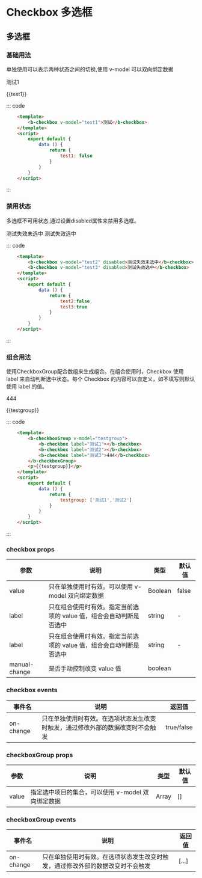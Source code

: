 # Checkbox 多选框
多选框
-----
### 基础用法
单独使用可以表示两种状态之间的切换,使用 v-model 可以双向绑定数据

<div>
    <b-checkbox v-model="test1"  @on-change="change">测试1</b-checkbox>
    <p>{{test1}}</p>

::: code
```html
    <template>
        <b-checkbox v-model="test1">测试</b-checkbox>
    </template>
    <script>
        export default {
            data () {
                return {
                    test1: false
                }
            }
        }
    </script>
```
:::
</div>

### 禁用状态
多选框不可用状态,通过设置disabled属性来禁用多选框。

<div>
    <b-checkbox v-model="test2" disabled>测试失效未选中</b-checkbox>
    <b-checkbox v-model="test3" disabled>测试失效选中</b-checkbox>
    
::: code
```html
    <template>
        <b-checkbox v-model="test2" disabled>测试失效未选中</b-checkbox>
        <b-checkbox v-model="test3" disabled>测试失效选中</b-checkbox>
    </template>
    <script>
        export default {
            data () {
                return {
                    test2:false,
                    test3:true
                }
            }
        }
    </script>
```
:::
</div>

### 组合用法
使用CheckboxGroup配合数组来生成组合。在组合使用时，Checkbox 使用 label 来自动判断选中状态。每个 Checkbox 的内容可以自定义，如不填写则默认使用 label 的值。

<div>
    <b-checkboxGroup v-model="testgroup"   @on-change="changeGroup">
        <b-checkbox label="测试1"></b-checkbox>
        <b-checkbox label="测试2"></b-checkbox>
        <b-checkbox label="测试3">444</b-checkbox>
    </b-checkboxGroup>
    <p>{{testgroup}}</p>
    
::: code
```html
    <template>
        <b-checkboxGroup v-model="testgroup">
            <b-checkbox label="测试1"></b-checkbox>
            <b-checkbox label="测试2"></b-checkbox>
            <b-checkbox label="测试3">444</b-checkbox>
        </b-checkboxGroup>
        <p>{{testgroup}}</p>
    </template>
    <script>
        export default {
            data () {
                return {
                    testgroup: ['测试1','测试2']
                }
            }
        }
    </script>
```
:::
</div>



<script>
    export default {
        data () {
            return {
                test1:false,
                test2:false,
                test3:true,
                testgroup: ['测试1','测试2']
            }
        },
        methods: {
            change(data){
                console.log('change',data)
            },
            changeGroup(data){
                console.log('change',data)
            }
        }
    }
</script>


### checkbox props
| 参数      | 说明    | 类型       | 默认值   |
|---------- |-------- |---------- |-------- |
| value     | 只在单独使用时有效。可以使用 v-model 双向绑定数据   | Boolean    |    false   |
| label     | 只在组合使用时有效。指定当前选项的 value 值，组合会自动判断是否选中   | string    |   -  |
| label     | 只在组合使用时有效。指定当前选项的 value 值，组合会自动判断是否选中   | string    |   -  |
| manual-change     | 是否手动控制改变 value 值   | boolean    |    |     false  |

### checkbox events
| 事件名	      | 说明	    | 返回值 |
|---------- |-------- |---------- |
| on-change     | 只在单独使用时有效。在选项状态发生改变时触发，通过修改外部的数据改变时不会触发 |	true/false  |


### checkboxGroup props
| 参数      | 说明    | 类型       | 默认值   |
|---------- |-------- |---------- |-------- |
| value     | 指定选中项目的集合，可以使用 v-model 双向绑定数据  | Array    |    []   |

### checkboxGroup events
| 事件名	      | 说明	    | 返回值 |
|---------- |-------- |---------- |
| on-change     | 只在单独使用时有效。在选项状态发生改变时触发，通过修改外部的数据改变时不会触发 |	[...]  |

